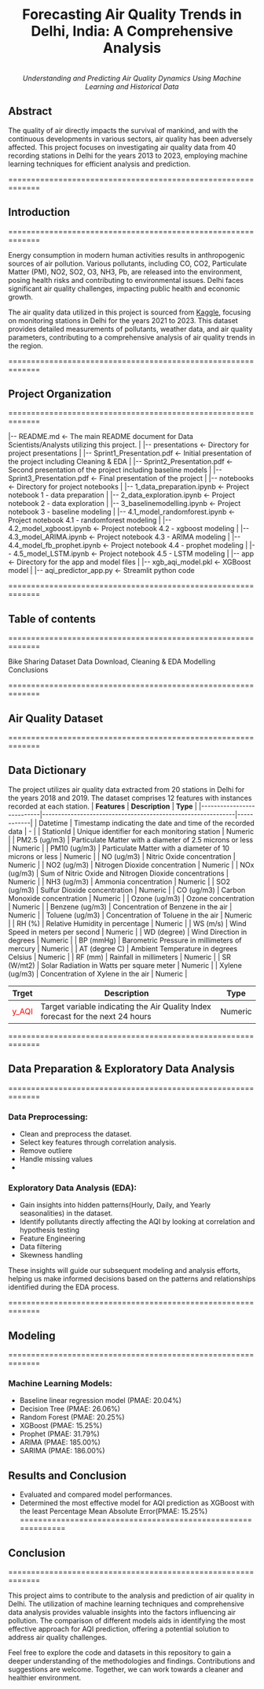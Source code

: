 <h1 align="center">Forecasting Air Quality Trends in Delhi, India: A Comprehensive Analysis</h1>
<p align="center">
  <br>
  <em>Understanding and Predicting Air Quality Dynamics Using Machine Learning and Historical Data</em>
  <br>
</p>

## Abstract
The quality of air directly impacts the survival of mankind, and with the continuous developments in various sectors, air quality has been adversely affected. This project focuses on investigating air quality data from 40 recording stations in Delhi for the years 2013 to 2023, employing machine learning techniques for efficient analysis and prediction.

=============================================================

## Introduction

=============================================================

Energy consumption in modern human activities results in anthropogenic sources of air pollution. Various pollutants, including CO, CO2, Particulate Matter (PM), NO2, SO2, O3, NH3, Pb, are released into the environment, posing health risks and contributing to environmental issues. Delhi faces significant air quality challenges, impacting public health and economic growth.

The air quality data utilized in this project is sourced from [Kaggle](https://www.kaggle.com/datasets/abhisheksjha/time-series-air-quality-data-of-india-2010-2023), focusing on  monitoring stations in Delhi for the years 2021 to 2023. This dataset provides detailed measurements of pollutants, weather data, and air quality parameters, contributing to a comprehensive analysis of air quality trends in the region.

=============================================================

## Project Organization

=============================================================

|-- README.md <- The main README document for Data Scientists/Analysts utilizing this project.
|
|-- presentations <- Directory for project presentations
| |-- Sprint1_Presentation.pdf <- Initial presentation of the project including Cleaning & EDA
| |-- Sprint2_Presentation.pdf <- Second presentation of the project including baseline models
| |-- Sprint3_Presentation.pdf <- Final presentation of the project
|
|-- notebooks <- Directory for project notebooks
| |-- 1_data_preparation.ipynb <- Project notebook 1 - data preparation
| |-- 2_data_exploration.ipynb <- Project notebook 2 - data exploration
| |-- 3_baselinemodelling.ipynb <- Project notebook 3 - baseline modeling
| |-- 4.1_model_randomforest.ipynb <- Project notebook 4.1 - randomforest modeling
| |-- 4.2_model_xgboost.ipynb <- Project notebook 4.2 - xgboost modeling
| |-- 4.3_model_ARIMA.ipynb <- Project notebook 4.3 - ARIMA modeling
| |-- 4.4_model_fb_prophet.ipynb <- Project notebook 4.4 - prophet modeling
| |-- 4.5_model_LSTM.ipynb <- Project notebook 4.5 - LSTM modeling
|
|-- app <- Directory for the app and model files
| |-- xgb_aqi_model.pkl <- XGBoost model
| |-- aqi_predictor_app.py <- Streamlit python code

=============================================================

## Table of contents

=============================================================

Bike Sharing Dataset
Data Download, Cleaning & EDA
Modelling
Conclusions

=============================================================

## Air Quality Dataset

=============================================================

## Data Dictionary
The project utilizes air quality data extracted from 20 stations in Delhi for the years 2018 and 2019. The dataset comprises 12 features with instances recorded at each station.
| **Features**              | **Description**                                             | **Type**   |
|---------------------------|-------------------------------------------------------------|------------|
| Datetime                  | Timestamp indicating the date and time of the recorded data | -          |
| StationId                 | Unique identifier for each monitoring station               | Numeric    |
| PM2.5 (ug/m3)             | Particulate Matter with a diameter of 2.5 microns or less   | Numeric    |
| PM10 (ug/m3)              | Particulate Matter with a diameter of 10 microns or less   | Numeric    |
| NO (ug/m3)                | Nitric Oxide concentration                                  | Numeric    |
| NO2 (ug/m3)               | Nitrogen Dioxide concentration                               | Numeric    |
| NOx (ug/m3)               | Sum of Nitric Oxide and Nitrogen Dioxide concentrations     | Numeric    |
| NH3 (ug/m3)               | Ammonia concentration                                       | Numeric    |
| SO2 (ug/m3)               | Sulfur Dioxide concentration                                | Numeric    |
| CO (ug/m3)                | Carbon Monoxide concentration                               | Numeric    |
| Ozone (ug/m3)             | Ozone concentration                                         | Numeric    |
| Benzene (ug/m3)           | Concentration of Benzene in the air                          | Numeric    |
| Toluene (ug/m3)           | Concentration of Toluene in the air                          | Numeric    |
| RH (%)                    | Relative Humidity in percentage                             | Numeric    |
| WS (m/s)                  | Wind Speed in meters per second                              | Numeric    |
| WD (degree)               | Wind Direction in degrees                                   | Numeric    |
| BP (mmHg)                 | Barometric Pressure in millimeters of mercury               | Numeric    |
| AT (degree C)             | Ambient Temperature in degrees Celsius                      | Numeric    |
| RF (mm)                   | Rainfall in millimeters                                     | Numeric    |
| SR (W/mt2)                | Solar Radiation in Watts per square meter                    | Numeric    |
| Xylene (ug/m3)           | Concentration of Xylene in the air                            | Numeric    |

| **Trget**              | **Description**                                             | **Type**   |
|---------------------------|-------------------------------------------------------------|------------|
| <span style="color: #FF0000;">y_AQI</span>     | Target variable indicating the Air Quality Index forecast for the next 24 hours| Numeric    |

=============================================================

## Data Preparation & Exploratory Data Analysis

=============================================================

### Data Preprocessing:
- Clean and preprocess the dataset.
- Select key features through correlation analysis.
- Remove outliere
- Handle missing values
- 
### Exploratory Data Analysis (EDA):
- Gain insights into hidden patterns(Hourly, Daily, and Yearly seasonalities) in the dataset.
- Identify pollutants directly affecting the AQI by looking at correlation and hypothesis testing
- Feature Engineering
- Data filtering
- Skewness handling

These insights will guide our subsequent modeling and analysis efforts, helping us make informed decisions based on the patterns and relationships identified during the EDA process.

=============================================================

## Modeling

=============================================================

### Machine Learning Models:
- Baseline linear regression model (PMAE: 20.04%)
- Decision Tree (PMAE: 26.06%)
- Random Forest (PMAE: 20.25%)
- XGBoost (PMAE: 15.25%)
- Prophet (PMAE: 31.79%)
- ARIMA (PMAE: 185.00%)
- SARIMA (PMAE: 186.00%)

## Results and Conclusion
- Evaluated and compared model performances.
- Determined the most effective model for AQI prediction as XGBoost with the least Percentage Mean Absolute Error(PMAE: 15.25%)
=============================================================

## Conclusion

=============================================================

This project aims to contribute to the analysis and prediction of air quality in Delhi. The utilization of machine learning techniques and comprehensive data analysis provides valuable insights into the factors influencing air pollution. The comparison of different models aids in identifying the most effective approach for AQI prediction, offering a potential solution to address air quality challenges.

Feel free to explore the code and datasets in this repository to gain a deeper understanding of the methodologies and findings. Contributions and suggestions are welcome. Together, we can work towards a cleaner and healthier environment.
